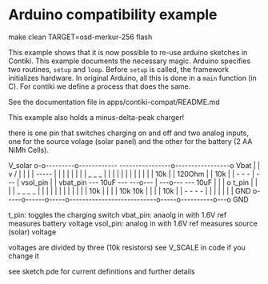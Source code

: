 Arduino compatibility example
=============================

make clean TARGET=osd-merkur-256 flash

This example shows that it is now possible to re-use arduino sketches in
Contiki. This example documents the necessary magic. Arduino specifies
two routines, `setup` and `loop`. Before `setup` is called, the
framework initializes hardware. In original Arduino, all this is done in
a `main` function (in C). For contiki we define a process that does the
same.

See the documentation file in apps/contiki-compat/README.md

This example also holds a minus-delta-peak charger!

there is one pin that switches charging on and off and two analog inputs,
one for the source volage (solar panel) and the other for the battery
(2 AA NiMh Cells).

V_solar o-o---------o------------     ----------------o-----------------o Vbat
          |         |            v   /                |             |
          |         |            -----                |             |
          |         |              |                  |             |
          |         _              _                  _             |
          |        | |            | |                | |            |
          |        | | 10k        | | 120Ohm         | | 10k        |
          |         -              -                  -             |
         ---        | vsol_pin     |                  | vbat_pin   ---
    10uF ---     ---o---           |               ---o---         --- 10uF
          |      |     |           o t_pin         |     |          |
          |      _     _                           _     _          |
          |     | |   | |                         | |   | |         |
          | 10k | |   | | 10k                 10k | |   | | 10k     |
          |      -     -                           -     -          |
          |      |     |                           |     |          |
GND o-----o------o-----o---------------------------o-----o----------o---o GND

t_pin: toggles the charging switch
vbat_pin: anaolg in with 1.6V ref measures battery voltage
vsol_pin: analog in with 1.6V ref measures source (solar) voltage

voltages are divided by three (10k resistors) see V_SCALE in code if you change it

see sketch.pde for current definitions and further details
